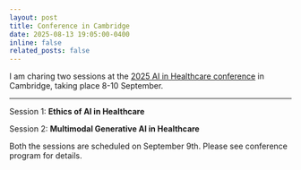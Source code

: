 ```yaml
---
layout: post
title: Conference in Cambridge
date: 2025-08-13 19:05:00-0400
inline: false
related_posts: false
---
```


I am charing two sessions at the [2025 AI in Healthcare conference](https://aiih.cc/) in Cambridge, taking place 8-10 September.

---

Session 1: **Ethics of AI in Healthcare**

Session 2: **Multimodal Generative AI in Healthcare**

Both the sessions are scheduled on September 9th. 
Please see conference program for details. 